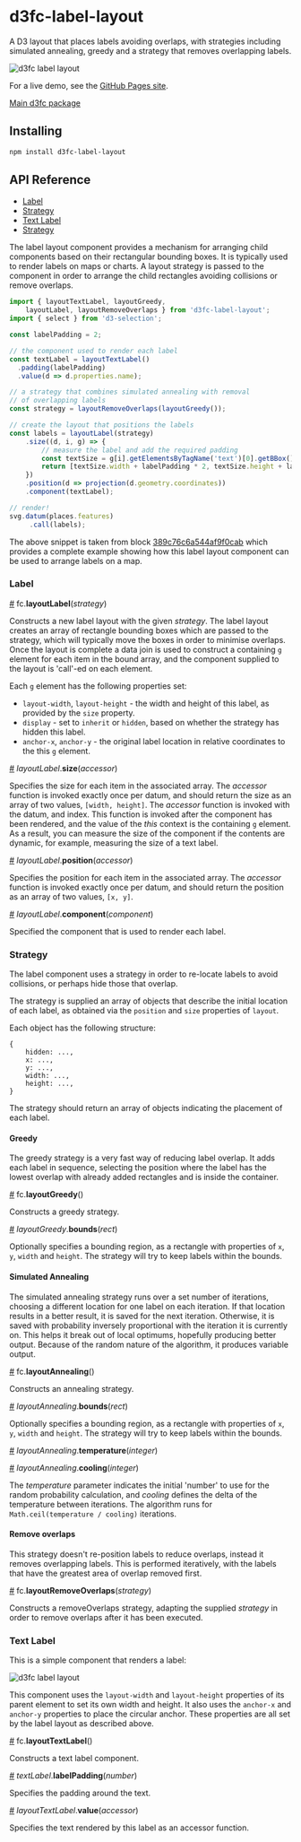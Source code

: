 # d3fc-label-layout

A D3 layout that places labels avoiding overlaps, with strategies including simulated annealing, greedy and a strategy that removes overlapping labels.

![d3fc label layout](d3fc-label-layout.png)

For a live demo, see the [GitHub Pages site](http://d3fc.github.io/d3fc-label-layout/).

[Main d3fc package](https://github.com/ScottLogic/d3fc)

## Installing

```bash
npm install d3fc-label-layout
```

## API Reference

* [Label](#label)
* [Strategy](#strategy)
* [Text Label](#text-label)
* [Strategy](#strategy)

The label layout component provides a mechanism for arranging child components based on their rectangular bounding boxes. It is typically used to render labels on maps or charts. A layout strategy is passed to the component in order to arrange the child rectangles avoiding collisions or remove overlaps.

```javascript
import { layoutTextLabel, layoutGreedy,
    layoutLabel, layoutRemoveOverlaps } from 'd3fc-label-layout';
import { select } from 'd3-selection';

const labelPadding = 2;

// the component used to render each label
const textLabel = layoutTextLabel()
  .padding(labelPadding)
  .value(d => d.properties.name);

// a strategy that combines simulated annealing with removal
// of overlapping labels
const strategy = layoutRemoveOverlaps(layoutGreedy());

// create the layout that positions the labels
const labels = layoutLabel(strategy)
    .size((d, i, g) => {
        // measure the label and add the required padding
        const textSize = g[i].getElementsByTagName('text')[0].getBBox();
        return [textSize.width + labelPadding * 2, textSize.height + labelPadding * 2];
    })
    .position(d => projection(d.geometry.coordinates))
    .component(textLabel);

// render!
svg.datum(places.features)
     .call(labels);
```

The above snippet is taken from block [389c76c6a544af9f0cab](http://bl.ocks.org/ColinEberhardt/389c76c6a544af9f0cab) which provides a complete example showing how this label layout component can be used to arrange labels on a map.

### Label

<a name="layoutLabel" href="#layoutLabel">#</a> fc.**layoutLabel**(*strategy*)

Constructs a new label layout with the given *strategy*. The label layout creates an array of rectangle bounding boxes which are passed to the strategy, which will typically move the boxes in order to minimise overlaps. Once the layout is complete a data join is used to construct a containing `g` element for each item in the bound array, and the component supplied to the layout is 'call'-ed on each element.

Each `g` element has the following properties set:

 - `layout-width`, `layout-height` - the width and height of this label, as provided by the `size` property.
 - `display` - set to `inherit` or `hidden`, based on whether the strategy has hidden this label.
 - `anchor-x`, `anchor-y` - the original label location in relative coordinates to the this `g` element.


<a name="layoutLabel_size" href="#layoutLabel_size">#</a> *layoutLabel*.**size**(*accessor*)

Specifies the size for each item in the associated array. The *accessor* function is invoked exactly once per datum, and should return the size as an array of two values, `[width, height]`. The *accessor* function is invoked with the datum, and index. This function is invoked after the component has been rendered, and the value of the *this* context is the containing `g` element. As a result, you can measure the size of the component if the contents are dynamic, for example, measuring the size of a text label.

<a name="layoutLabel_position" href="#layoutLabel_position">#</a> *layoutLabel*.**position**(*accessor*)

Specifies the position for each item in the associated array. The *accessor* function is invoked exactly once per datum, and should return the position as an array of two values, `[x, y]`.

<a name="layoutLabel_component" href="#layoutLabel_component">#</a> *layoutLabel*.**component**(*component*)

Specified the component that is used to render each label.

### Strategy

The label component uses a strategy in order to re-locate labels to avoid collisions, or perhaps hide those that overlap.

The strategy is supplied an array of objects that describe the initial location of each label, as obtained via the `position` and `size` properties of `layout`.

Each object has the following structure:

```
{
    hidden: ...,
    x: ...,
    y: ...,
    width: ...,
    height: ...,
}
```

The strategy should return an array of objects indicating the placement of each label.

#### Greedy

The greedy strategy is a very fast way of reducing label overlap. It adds each label in sequence, selecting the position where the label has the lowest overlap with already added rectangles and is inside the container.

<a name="layoutGreedy" href="#layoutGreedy">#</a> fc.**layoutGreedy**()

Constructs a greedy strategy.

<a name="layoutGreedy_bounds" href="#layoutGreedy_bounds">#</a> *layoutGreedy*.**bounds**(*rect*)

Optionally specifies a bounding region, as a rectangle with properties of `x`, `y`, `width` and `height`. The strategy will try to keep labels within the bounds.

#### Simulated Annealing

The simulated annealing strategy runs over a set number of iterations, choosing a different location for one label on each iteration. If that location results in a better result, it is saved for the next iteration. Otherwise, it is saved with probability inversely proportional with the iteration it is currently on. This helps it break out of local optimums, hopefully producing better output. Because of the random nature of the algorithm, it produces variable output.

<a name="layoutAnnealing" href="#layoutAnnealing">#</a> fc.**layoutAnnealing**()

Constructs an annealing strategy.

<a name="layoutAnnealing_bounds" href="#layoutAnnealing_bounds">#</a> *layoutAnnealing*.**bounds**(*rect*)

Optionally specifies a bounding region, as a rectangle with properties of `x`, `y`, `width` and `height`. The strategy will try to keep labels within the bounds.

<a name="layoutAnnealing_temperature" href="#layoutAnnealing_temperature">#</a> *layoutAnnealing*.**temperature**(*integer*)

<a name="layoutAnnealing_cooling" href="#layoutAnnealing_cooling">#</a> *layoutAnnealing*.**cooling**(*integer*)

The *temperature* parameter indicates the initial 'number' to use for the random probability calculation, and *cooling* defines the delta of the temperature between iterations. The algorithm runs for `Math.ceil(temperature / cooling)` iterations.

#### Remove overlaps

This strategy doesn't re-position labels to reduce overlaps, instead it removes overlapping labels. This is performed iteratively, with the labels that have the greatest area of overlap removed first.

<a name="layoutRemoveOverlaps" href="#layoutRemoveOverlaps">#</a> fc.**layoutRemoveOverlaps**(*strategy*)

Constructs a removeOverlaps strategy, adapting the supplied *strategy* in order to remove overlaps after it has been executed.

### Text Label

This is a simple component that renders a label:

![d3fc label layout](textLabel.png)

This component uses the `layout-width` and `layout-height` properties of its parent element to set its own width and height. It also uses the `anchor-x` and `anchor-y` properties to place the circular anchor. These properties are all set by the label layout as described above.

<a name="layoutTextLabel" href="#layoutTextLabel">#</a> fc.**layoutTextLabel**()

Constructs a text label component.

<a name="textLabel_labelPadding" href="#textLabel_labelPadding">#</a> *textLabel*.**labelPadding**(*number*)

Specifies the padding around the text.

<a name="layoutTextLabel_value" href="#layoutTextLabel_value">#</a> *layoutTextLabel*.**value**(*accessor*)

Specifies the text rendered by this label as an accessor function.
